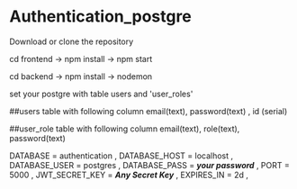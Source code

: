 # Authentication_postgre

Download or clone the repository

cd frontend -> npm install -> npm start

cd backend -> npm install -> nodemon


set your postgre with table users and 'user_roles'

##users table with following column
email(text),  password(text) , id (serial)

##user_role table with following column
email(text), role(text), password(text)

DATABASE = authentication ,
DATABASE_HOST = localhost ,
DATABASE_USER = postgres ,
DATABASE_PASS = ***your password*** ,
PORT = 5000 ,
JWT_SECRET_KEY = ***Any Secret Key*** ,
EXPIRES_IN = 2d ,
